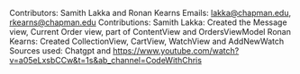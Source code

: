 Contributors: Samith Lakka and Ronan Kearns
Emails: lakka@chapman.edu, rkearns@chapman.edu
Contributions:
Samith Lakka: Created the Message view, Current Order view, part of ContentView and OrdersViewModel
Ronan Kearns: Created CollectionView, CartView, WatchView and AddNewWatch
Sources used: Chatgpt and https://www.youtube.com/watch?v=a05eLxsbCCw&t=1s&ab_channel=CodeWithChris 
